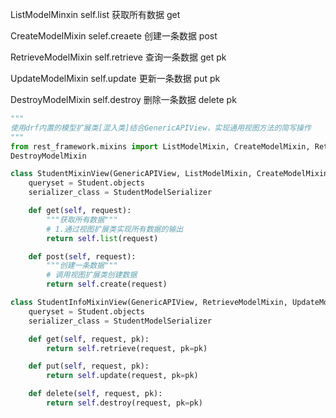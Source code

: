 ListModelMinxin   self.list   获取所有数据  get

CreateModelMixin  selef.creaete  创建一条数据  post

RetrieveModelMixin   self.retrieve  查询一条数据  get  pk

UpdateModelMixin   self.update   更新一条数据   put  pk

DestroyModelMixin   self.destroy   删除一条数据  delete  pk

```python
"""
使用drf内置的模型扩展类[混入类]结合GenericAPIView，实现通用视图方法的简写操作
"""
from rest_framework.mixins import ListModelMixin, CreateModelMixin, RetrieveModelMixin, UpdateModelMixin, 
DestroyModelMixin

class StudentMixinView(GenericAPIView, ListModelMixin, CreateModelMixin):
    queryset = Student.objects
    serializer_class = StudentModelSerializer

    def get(self, request):
        """获取所有数据"""
        # 1.通过视图扩展类实现所有数据的输出
        return self.list(request)

    def post(self, request):
        """创建一条数据"""
        # 调用视图扩展类创建数据
        return self.create(request)

class StudentInfoMixinView(GenericAPIView, RetrieveModelMixin, UpdateModelMixin, DestroyModelMixin):
    queryset = Student.objects
    serializer_class = StudentModelSerializer

    def get(self, request, pk):
        return self.retrieve(request, pk=pk)

    def put(self, request, pk):
        return self.update(request, pk=pk)

    def delete(self, request, pk):
        return self.destroy(request, pk=pk)
```

